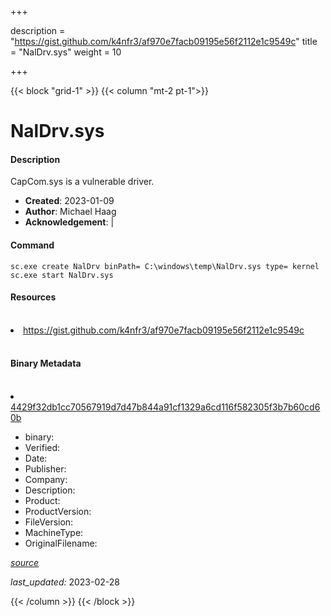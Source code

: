 +++

description = "https://gist.github.com/k4nfr3/af970e7facb09195e56f2112e1c9549c"
title = "NalDrv.sys"
weight = 10

+++


{{< block "grid-1" >}}
{{< column "mt-2 pt-1">}}


# NalDrv.sys

#### Description

CapCom.sys is a vulnerable driver.

- **Created**: 2023-01-09
- **Author**: Michael Haag
- **Acknowledgement**:  | [](https://twitter.com/)

#### Command

```
sc.exe create NalDrv binPath= C:\windows\temp\NalDrv.sys type= kernel
sc.exe start NalDrv.sys
```

#### Resources
<br>


<li><a href=" https://gist.github.com/k4nfr3/af970e7facb09195e56f2112e1c9549c"> https://gist.github.com/k4nfr3/af970e7facb09195e56f2112e1c9549c</a></li>


<br>


#### Binary Metadata
<br>



<li><a href="https://www.virustotal.com/gui/file/4429f32db1cc70567919d7d47b844a91cf1329a6cd116f582305f3b7b60cd60b">4429f32db1cc70567919d7d47b844a91cf1329a6cd116f582305f3b7b60cd60b</a></li>



- binary: 
- Verified: 
- Date: 
- Publisher: 
- Company: 
- Description: 
- Product: 
- ProductVersion: 
- FileVersion: 
- MachineType: 
- OriginalFilename: 

[*source*](https://github.com/magicsword-io/LOLDrivers/tree/main/yaml/naldrv.sys.yml)

*last_updated:* 2023-02-28


{{< /column >}}
{{< /block >}}
